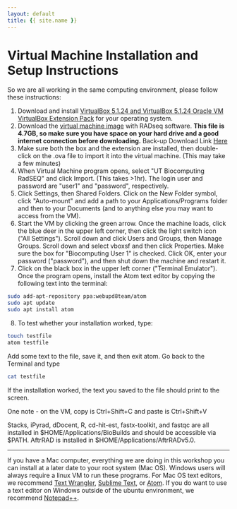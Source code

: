 ```yaml
---
layout: default
title: {{ site.name }}
---
```




Virtual Machine Installation and Setup Instructions
==

So we are all working in the same computing environment, please follow these instructions:
1. Download and install [VirtualBox 5.1.24 and VirtualBox 5.1.24 Oracle VM VirtualBox Extension Pack](https://www.virtualbox.org/wiki/Downloads) for your operating system.
2. Download the [virtual machine image](http://download.lab7.io/UT-BioComputing-RADSeq.ova) with RADseq software. **This file is 4.7GB, so make sure you have space on your hard drive and a good internet connection before downloading.** Back-up Download Link [Here](https://my.pcloud.com/publink/show?code=XZuFGrZQiTiVzhKRTbaj4E6LHBetSQj6wjy)
3. Make sure both the box and the extension are installed, then double-click on the .ova file to import it into the virtual machine. (This may take a few minutes)
4. When Virtual Machine program opens, select "UT Biocomputing RadSEQ" and click Import. (This takes >1hr). The login user and password are "user1" and "password", respectively.
5. Click Settings, then Shared Folders. Click on the New Folder symbol, click "Auto-mount" and add a path to your Applications/Programs folder and then to your Documents (and to anything else you may want to access from the VM).
6. Start the VM by clicking the green arrow. Once the machine loads, click the blue deer in the upper left corner, then click the light switch icon ("All Settings"). Scroll down and click Users and Groups, then Manage Groups. Scroll down and select vboxsf and then click Properties. Make sure the box for "Biocomputing User 1" is checked. Click OK, enter your password ("password"), and then shut down the machine and restart it.
7. Click on the black box in the upper left corner ("Terminal Emulator"). Once the program opens, install the Atom text editor by copying the following text into the terminal:
```bash
sudo add-apt-repository ppa:webupd8team/atom
sudo apt update
sudo apt install atom
```
8. To test whether your installation worked, type:
```bash
touch testfile
atom testfile
```
Add some text to the file, save it, and then exit atom. Go back to the Terminal and type
```bash
cat testfile
```
If the installation worked, the text you saved to the file should print to the screen.

One note - on the VM, copy is Ctrl+Shift+C and paste is Ctrl+Shift+V

Stacks, iPyrad, dDocent, R, cd-hit-est, fastx-toolkit, and fastqc are all installed in $HOME/Applications/BioBuilds and should be accessible via $PATH. AftrRAD is installed in $HOME/Applications/AftrRADv5.0. 


---
If you have a Mac computer, everything we are doing in this workshop you can install at a later date to your root system (Mac OS). Windows users will always require a linux VM to run these programs. For Mac OS text editors, we recommend [Text Wrangler](http://www.barebones.com/products/textwrangler/), [Sublime Text](http://www.sublimetext.com/2), or [Atom](https://atom.io/). If you do want to use a text editor on Windows outside of the ubuntu environment, we recommend [Notepad++](https://notepad-plus-plus.org/).

